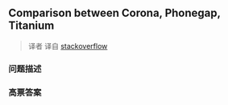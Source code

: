## Comparison between Corona, Phonegap, Titanium

> 译者 译自 [stackoverflow](http://stackoverflow.com/questions/1482586/comparison-between-corona-phonegap-titanium) 

### 问题描述 

### 高票答案 

